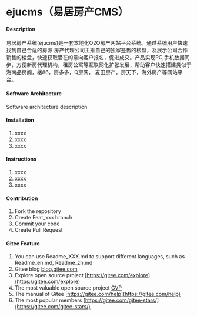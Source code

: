 # ejucms（易居房产CMS）

#### Description
易居房产系统(ejucms)是一套本地化O2O房产网站平台系统。通过系统用户快速找到自己合适的房源
房产代理公司主推自己的独家签售的楼盘，及展示公司合作销售的楼盘，快速获取潜在的意向客户报名，促进成交。产品实现PC,手机数据同步，方便新房代理机构，租房公寓等互联网化扩张发展，帮助客户快速搭建类似于海南品房阁，楼86，房多多，Q房网， 麦田房产，房天下，海外房产等网站平台。

#### Software Architecture
Software architecture description

#### Installation

1. xxxx
2. xxxx
3. xxxx

#### Instructions

1. xxxx
2. xxxx
3. xxxx

#### Contribution

1. Fork the repository
2. Create Feat_xxx branch
3. Commit your code
4. Create Pull Request


#### Gitee Feature

1. You can use Readme\_XXX.md to support different languages, such as Readme\_en.md, Readme\_zh.md
2. Gitee blog [blog.gitee.com](https://blog.gitee.com)
3. Explore open source project [https://gitee.com/explore](https://gitee.com/explore)
4. The most valuable open source project [GVP](https://gitee.com/gvp)
5. The manual of Gitee [https://gitee.com/help](https://gitee.com/help)
6. The most popular members  [https://gitee.com/gitee-stars/](https://gitee.com/gitee-stars/)